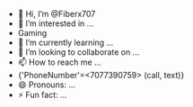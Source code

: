 - 👋 Hi, I’m @Fiberx707
- 👀 I’m interested in ...
- Gaming
- 🌱 I’m currently learning ...
- 💞️ I’m looking to collaborate on ...
- 📫 How to reach me ... 
- {'PhoneNumber'=<7077390759> (call, text)}
- 😄 Pronouns: ...
- ⚡ Fun fact: ...

<!---
Fiberx707/Fiberx707 is a ✨ special ✨ repository because its `README.md` (this file) appears on your GitHub profile.
You can click the Preview link to take a look at your changes.
--->

